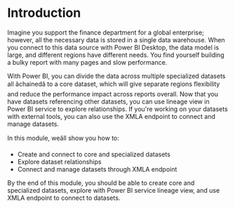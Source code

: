 
# 
# Introduction

Imagine you support the finance department for a global enterprise; however, all the necessary data is stored in a single data warehouse. When you connect to this data source with Power BI Desktop, the data model is large, and different regions have different needs. You find yourself building a bulky report with many pages and slow performance.

With Power BI, you can divide the data across multiple specialized datasets all âchainedâ to a core dataset, which will give separate regions flexibility and reduce the performance impact across reports overall. Now that you have datasets referencing other datasets, you can use lineage view in Power BI service to explore relationships. If you're working on your datasets with external tools, you can also use the XMLA endpoint to connect and manage datasets.

In this module, weâll show you how to:

- Create and connect to core and specialized datasets
- Explore dataset relationships
- Connect and manage datasets through XMLA endpoint

By the end of this module, you should be able to create core and specialized datasets, explore with Power BI service lineage view, and use XMLA endpoint to connect to datasets.



